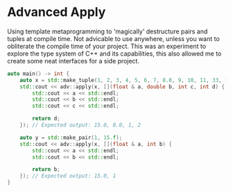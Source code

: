 # Advanced Apply
Using template metaprogramming to 'magically' destructure pairs and tuples at compile time. Not advicable to use anywhere, unless you want to obliterate the compile time of your project. This was an experiment to explore the type system of C++ and its capabilities, this also allowed me to create some neat interfaces for a side project.

``` c++
auto main() -> int {
	auto x = std::make_tuple(1, 2, 3, 4, 5, 6, 7, 8.0, 9, 10, 11, 33, 13, 14, 15.f, 16, 17, 18, 2);
	std::cout << adv::apply(x, [](float & a, double b, int c, int d) {
		std::cout << a << std::endl;
		std::cout << b << std::endl;
		std::cout << c << std::endl;

		return d;
	}); // Expected output: 15.0, 8.0, 1, 2

	auto y = std::make_pair(1, 15.f);
	std::cout << adv::apply(x, [](float & a, int b) {
		std::cout << a << std::endl;
		std::cout << b << std::endl;

		return b;
	}); // Expected output: 15.0, 1
}
